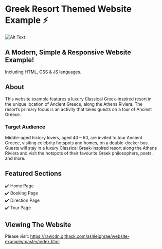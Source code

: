 # Greek Resort Themed Website Example ⚡️

![Alt Text](https://github.com/ashleighrae/website-example/blob/master/website.gif)

## A Modern, Simple & Responsive Website Example!
Including HTML, CSS & JS languages.

## About
This website example features a luxury Classical Greek-inspired resort in the unique location of Ancient Greece, along the Athens Riviera. The resort’s primary focus is an activity that takes guests on a tour of Ancient Greece. 

### Target Audience
Middle-aged history lovers, aged 40 – 60, are invited to tour Ancient Greece, visiting celebrity hotspots and homes, on a double-decker bus. Guests will stay in a luxury Classical Greek-inspired resort along the Athens Riviera and visit the hotspots of their favourite Greek philosophers, poets, and more.

## Featured Sections 
✔️ Home Page\
✔️ Booking Page\
✔️ Direction Page\
✔️ Tour Page

## Viewing The Website 
Please visit: https://rawcdn.githack.com/ashleighrae/website-example/master/index.html
